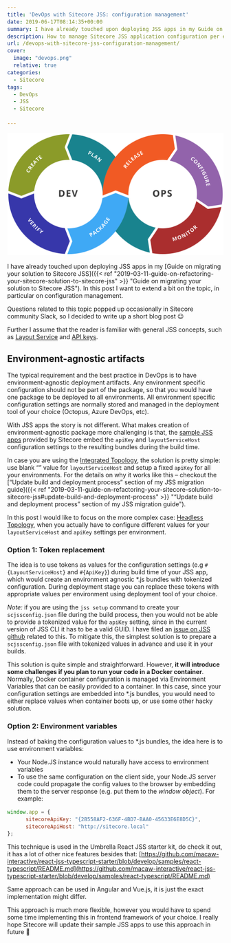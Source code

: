 ```yaml
---
title: 'DevOps with Sitecore JSS: configuration management'
date: 2019-06-17T08:14:35+00:00
summary: I have already touched upon deploying JSS apps in my Guide on migrating your solution to Sitecore JSS. In this post I want to extend a bit on the topic, in particular on configuration management.
description: How to manage Sitecore JSS application configuration per environment. Creating environment agnostic JSS app packages.
url: /devops-with-sitecore-jss-configuration-management/
cover:
  image: "devops.png"
  relative: true
categories:
  - Sitecore
tags:
  - DevOps
  - JSS
  - Sitecore

---
```

![Managing configuration in Sitecore JSS deployments](devops.png#center "Managing configuration in Sitecore JSS deployments")

I have already touched upon deploying JSS apps in my [Guide on migrating your solution to Sitecore JSS]({{< ref "2019-03-11-guide-on-refactoring-your-sitecore-solution-to-sitecore-jss" >}} "Guide on migrating your solution to Sitecore JSS"). In this post I want to extend a bit on the topic, in particular on configuration management.

Questions related to this topic popped up occasionally in Sitecore community Slack, so I decided to write up a short blog post 😉

Further I assume that the reader is familiar with general JSS concepts, such as [Layout Service](https://doc.sitecore.com/xp/en/developers/hd/200/sitecore-headless-development/sitecore-layout-service.html "Layout Service") and [API keys](https://doc.sitecore.com/xp/en/developers/hd/200/sitecore-headless-development/create-a-sitecore-api-key.html "API keys").

## Environment-agnostic artifacts

The typical requirement and the best practice in DevOps is to have environment-agnostic deployment artifacts. Any environment specific configuration should not be part of the package, so that you would have one package to be deployed to all environments. All environment specific configuration settings are normally stored and managed in the deployment tool of your choice (Octopus, Azure DevOps, etc).

With JSS apps the story is not different. What makes creation of environment-agnostic package more challenging is that, the [sample JSS apps](https://github.com/Sitecore/jss/tree/dev/samples "sample JSS apps") provided by Sitecore embed the `apiKey` and `layoutServiceHost` configuration settings to the resulting bundles during the build time.

In case you are using the [Integrated Topology](https://doc.sitecore.com/xp/en/developers/hd/200/sitecore-headless-development/jss-topologies.html#integrated-topology "Integrated topology"), the solution is pretty simple: use blank &#8220;&#8221; value for `layoutServiceHost` and setup a fixed `apiKey` for all your environments. For the details on why it works like this &#8211; checkout the [&#8220;Update build and deployment process&#8221; section of my JSS migration guide]({{< ref "2019-03-11-guide-on-refactoring-your-sitecore-solution-to-sitecore-jss#update-build-and-deployment-process" >}} "&#8220;Update build and deployment process&#8221; section of my JSS migration guide").

In this post I would like to focus on the more complex case: [Headless Topology](https://doc.sitecore.com/xp/en/developers/hd/200/sitecore-headless-development/jss-topologies.html#headless-topology "Headless topology"), when you actually have to configure different values for your `layoutServiceHost` and `apiKey` settings per environment.

### Option 1: Token replacement

The idea is to use tokens as values for the configuration settings (e.g `#{LayoutServiceHost}` and `#{ApiKey}`) during build time of your JSS app, which would create an environment agnostic *.js bundles with tokenized configuration. During deployment stage you can replace these tokens with appropriate values per environment using deployment tool of your choice.


_Note:_ if you are using the `jss setup` command to create your `scjssconfig.json` file during the build process, then you would not be able to provide a tokenized value for the `apiKey` setting, since in the current version of JSS CLI it has to be a valid GUID. I have filed an [issue on JSS github](https://github.com/Sitecore/jss/issues/187 "issue on JSS github") related to this. To mitigate this, the simplest solution is to prepare a `scjssconfig.json` file with tokenized values in advance and use it in your builds.

This solution is quite simple and straightforward. However, **it will introduce some challenges if you plan to run your code in a Docker container**. Normally, Docker container configuration is managed via Environment Variables that can be easily provided to a container. In this case, since your configuration settings are embedded into *.js bundles, you would need to either replace values when container boots up, or use some other hacky solution.

### Option 2: Environment variables

Instead of baking the configuration values to *.js bundles, the idea here is to use environment variables:

  * Your Node.JS instance would naturally have access to environment variables
  * To use the same configuration on the client side, your Node.JS server code could propagate the config values to the browser by embedding them to the server response (e.g. put them to the _window object_). For example:

```js
window.app = {    
      sitecoreApiKey: "{2B558AF2-636F-4BD7-BAA0-45633E6E8D5C}",
      sitecoreApiHost: "http://sitecore.local"
};
```

This technique is used in the Umbrella React JSS starter kit, do check it out, it has a lot of other nice features besides that: [https://github.com/macaw-interactive/react-jss-typescript-starter/blob/develop/samples/react-typescript/README.md](https://github.com/macaw-interactive/react-jss-typescript-starter/blob/develop/samples/react-typescript/README.md)

Same approach can be used in Angular and Vue.js, it is just the exact implementation might differ. 

This approach is much more flexible, however you would have to spend some time implementing this in frontend framework of your choice. I really hope Sitecore will update their sample JSS apps to use this approach in future 🙂